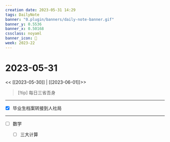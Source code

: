 ```yaml
---
creation date: 2023-05-31 14:29
tags: DailyNote
banner: "0.plugin/banners/daily-note-banner.gif"
banner_y: 0.5536
banner_x: 0.50168
cssclass: noyaml
banner_icon: 💌
week: 2023-22
---
```


# 2023-05-31

<< [[2023-05-30]] | [[2023-06-01]]>>


> [!tip] 每日三省吾身
> 


---

- [x] 毕业生档案转接到人社局

---

- [ ] 数学
	- [ ] 三大计算

